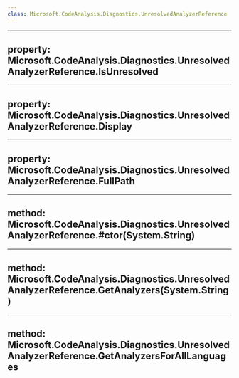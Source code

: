 ```yaml
---
class: Microsoft.CodeAnalysis.Diagnostics.UnresolvedAnalyzerReference
---
```


---
property: Microsoft.CodeAnalysis.Diagnostics.UnresolvedAnalyzerReference.IsUnresolved
---

---
property: Microsoft.CodeAnalysis.Diagnostics.UnresolvedAnalyzerReference.Display
---

---
property: Microsoft.CodeAnalysis.Diagnostics.UnresolvedAnalyzerReference.FullPath
---

---
method: Microsoft.CodeAnalysis.Diagnostics.UnresolvedAnalyzerReference.#ctor(System.String)
---

---
method: Microsoft.CodeAnalysis.Diagnostics.UnresolvedAnalyzerReference.GetAnalyzers(System.String)
---

---
method: Microsoft.CodeAnalysis.Diagnostics.UnresolvedAnalyzerReference.GetAnalyzersForAllLanguages
---

